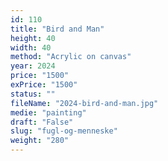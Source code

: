 ```yaml
---
id: 110
title: "Bird and Man"
height: 40
width: 40
method: "Acrylic on canvas"
year: 2024
price: "1500"
exPrice: "1500"
status: ""
fileName: "2024-bird-and-man.jpg"
medie: "painting"
draft: "False"
slug: "fugl-og-menneske"
weight: "280"
---
```

